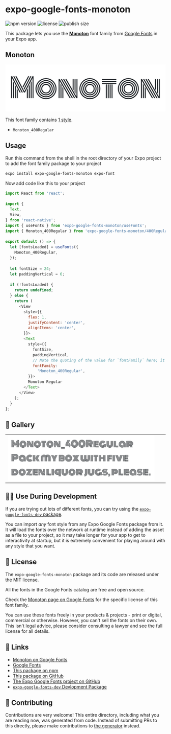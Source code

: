 # expo-google-fonts-monoton

![npm version](https://flat.badgen.net/npm/v/expo-google-fonts-monoton)
![license](https://flat.badgen.net/github/license/expo/google-fonts)
![publish size](https://flat.badgen.net/packagephobia/install/expo-google-fonts-monoton)

This package lets you use the [**Monoton**](https://fonts.google.com/specimen/Monoton) font family from [Google Fonts](https://fonts.google.com/) in your Expo app.

## Monoton

![Monoton](./font-family.png)

This font family contains [1 style](#-gallery).

- `Monoton_400Regular`

## Usage

Run this command from the shell in the root directory of your Expo project to add the font family package to your project
```sh
expo install expo-google-fonts-monoton expo-font
```

Now add code like this to your project
```js
import React from 'react';

import {
  Text,
  View,
} from 'react-native';
import { useFonts } from 'expo-google-fonts-monoton/useFonts';
import { Monoton_400Regular } from 'expo-google-fonts-monoton/400Regular';

export default () => {
  let [fontsLoaded] = useFonts({
    Monoton_400Regular,
  });

  let fontSize = 24;
  let paddingVertical = 6;

  if (!fontsLoaded) {
    return undefined;
  } else {
    return (
      <View
        style={{
          flex: 1,
          justifyContent: 'center',
          alignItems: 'center',
        }}>
        <Text
          style={{
            fontSize,
            paddingVertical,
            // Note the quoting of the value for `fontFamily` here; it expects a string!
            fontFamily:
              'Monoton_400Regular',
          }}>
          Monoton Regular
        </Text>
      </View>
    );
  }
};

```

## 🔡 Gallery


||||
|-|-|-|
|![Monoton_400Regular](.//400Regular/Monoton_400Regular.ttf.png)||||


## 👩‍💻 Use During Development

If you are trying out lots of different fonts, you can try using the [`expo-google-fonts-dev` package](https://github.com/freeboub/google-fonts/tree/master/font-packages/dev#readme).

You can import *any* font style from any Expo Google Fonts package from it. It will load the fonts
over the network at runtime instead of adding the asset as a file to your project, so it may take longer
for your app to get to interactivity at startup, but it is extremely convenient
for playing around with any style that you want.

## 📖 License

The `expo-google-fonts-monoton` package and its code are released under the MIT license.

All the fonts in the Google Fonts catalog are free and open source.

Check the [Monoton page on Google Fonts](https://fonts.google.com/specimen/Monoton) for the specific license of this font family.

You can use these fonts freely in your products & projects - print or digital, commercial or otherwise. However, you can't sell the fonts on their own. This isn't legal advice, please consider consulting a lawyer and see the full license for all details.

## 🔗 Links

- [Monoton on Google Fonts](https://fonts.google.com/specimen/Monoton)
- [Google Fonts](https://fonts.google.com/)
- [This package on npm](https://www.npmjs.com/package/expo-google-fonts-monoton)
- [This package on GitHub](https://github.com/freeboub/google-fonts/tree/master/font-packages/monoton)
- [The Expo Google Fonts project on GitHub](https://github.com/freeboub/google-fonts)
- [`expo-google-fonts-dev` Devlopment Package](https://github.com/freeboub/google-fonts/tree/master/font-packages/dev)

## 🤝 Contributing

Contributions are very welcome! This entire directory, including what you are reading now, was generated from code. Instead of submitting PRs to this directly, please make contributions to [the generator](https://github.com/freeboub/google-fonts/tree/master/packages/generator) instead.
